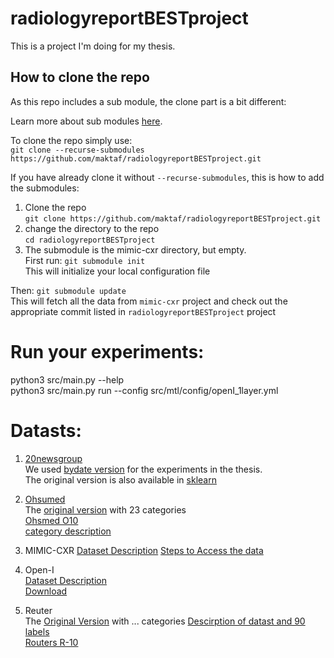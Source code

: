 # radiologyreportBESTproject
This is a project I'm doing for my thesis. 

## How to clone the repo
As this repo includes a sub module, the clone part is a bit different: 

Learn more about sub modules [here](https://git-scm.com/book/en/v2/Git-Tools-Submodules). 

To clone the repo simply use:     
`git clone --recurse-submodules https://github.com/maktaf/radiologyreportBESTproject.git`

If you have already clone it without `--recurse-submodules`, this is how to add the submodules:
1. Clone the repo    
`git clone https://github.com/maktaf/radiologyreportBESTproject.git`
2. change the directory to the repo   
`cd radiologyreportBESTproject`
3. The submodule is the mimic-cxr directory, but empty.     
First run: ```git submodule init```      
This will initialize your local configuration file     

  Then: `git submodule update`      
  This will fetch all the data from `mimic-cxr` project and check out the appropriate commit listed in `radiologyreportBESTproject` project  

# Run your experiments:
python3 src/main.py --help       
python3 src/main.py run --config src/mtl/config/openI_1layer.yml      


# Datasts:
1. [20newsgroup](http://qwone.com/~jason/20Newsgroups/)        
We used [bydate version](http://qwone.com/~jason/20Newsgroups/20news-bydate.tar.gz) for the experiments in the thesis.       
The original version is also available in [sklearn](https://scikit-learn.org/0.19/datasets/twenty_newsgroups.html)       

2. [Ohsumed]()            
The [original version](http://disi.unitn.eu/moschitti/corpora/ohsumed-all-docs.tar.gz) with 23 categories       
[Ohsmed O10](https://www.mat.unical.it/OlexSuite/Datasets/SampleDataSets-download.htm)       
[category description](http://disi.unitn.eu/moschitti/corpora/First-Level-Categories-of-Cardiovascular-Disease.txt)       

3. MIMIC-CXR
[Dataset Description](https://physionet.org/content/mimic-cxr/2.0.0/)
[Steps to Access the data](https://mimic.physionet.org/gettingstarted/access/)

4. Open-I         
[Dataset Description](https://openi.nlm.nih.gov/faq#collection)           
[Download](https://openi.nlm.nih.gov/imgs/collections/NLMCXR_reports.tgz)           

5. Reuter           
The [Original Version](http://kdd.ics.uci.edu/databases/reuters21578/reuters21578.html) with ... categories
[Descirption of datast and 90 labels](https://martin-thoma.com/nlp-reuters/)          
[Routers R-10](https://www.mat.unical.it/OlexSuite/Datasets/data/R10/modApte.rar)            